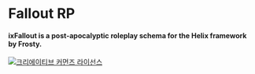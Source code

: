 # Fallout RP
#### ixFallout is a post-apocalyptic roleplay schema for the Helix framework by Frosty.
<a rel="license" href="http://creativecommons.org/licenses/by-nc-sa/2.0/kr/deed.en"><img alt="크리에이티브 커먼즈 라이선스" style="border-width:0" src="https://i.creativecommons.org/l/by-nc-sa/2.0/kr/88x31.png" />

